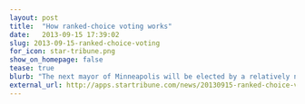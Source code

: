 ```yaml
---
layout: post
title:  "How ranked-choice voting works"
date:   2013-09-15 17:39:02
slug: 2013-09-15-ranked-choice-voting
for_icon: star-tribune.png
show_on_homepage: false
tease: true
blurb: "The next mayor of Minneapolis will be elected by a relatively new process called ranked-choice voting. Here's how it works."
external_url: http://apps.startribune.com/news/20130915-ranked-choice-voting/
---
```


